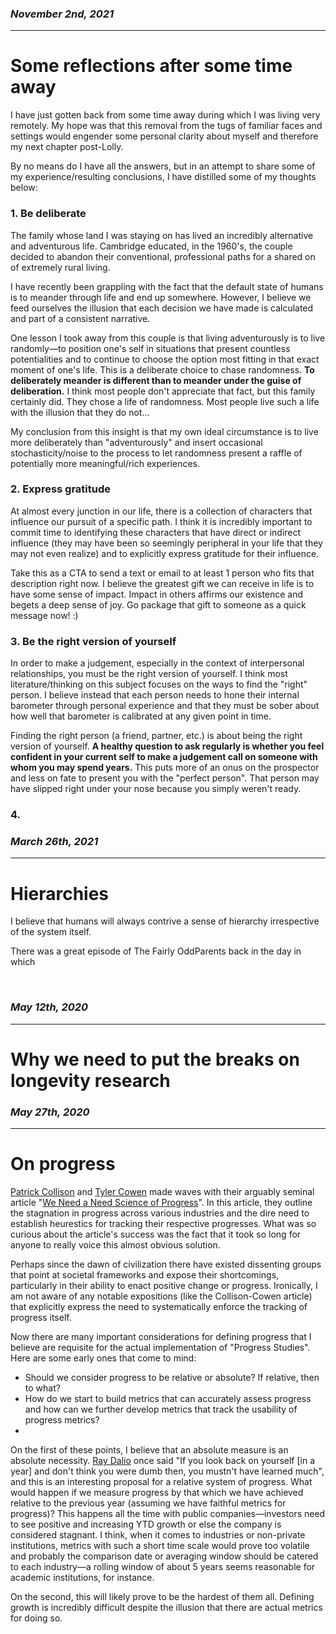 
### *November 2nd, 2021*
---
# **Some reflections after some time away**

I have just gotten back from some time away during which I was living very remotely. My hope was that this removal from the tugs of familiar faces and settings would engender some personal clarity about myself and therefore my next chapter post-Lolly.

By no means do I have all the answers, but in an attempt to share some of my experience/resulting conclusions, I have distilled some of my thoughts below:

### 1. Be deliberate ###
The family whose land I was staying on has lived an incredibly alternative and adventurous life. Cambridge educated, in the 1960's, the couple decided to abandon their conventional, professional paths for a shared on of extremely rural living.

I have recently been grappling with the fact that the default state of humans is to meander through life and end up somewhere. However, I believe we feed ourselves the illusion that each decision we have made is calculated and part of a consistent narrative.

One lesson I took away from this couple is that living adventurously is to live randomly—to position one's self in situations that present countless potentialities and to continue to choose the option most fitting in that exact moment of one's life. This is a deliberate choice to chase randomness. **To deliberately meander is different than to meander under the guise of deliberation.** I think most people don't appreciate that fact, but this family certainly did. They chose a life of randomness. Most people live such a life with the illusion that they do not...

My conclusion from this insight is that my own ideal circumstance is to live more deliberately than "adventurously" and insert occasional stochasticity/noise to the process to let randomness present a raffle of potentially more meaningful/rich experiences.

### 2. Express gratitude ###
At almost every junction in our life, there is a collection of characters that influence our pursuit of a specific path. I think it is incredibly important to commit time to identifying these characters that have direct or indirect influence (they may have been so seemingly peripheral in your life that they may not even realize) and to explicitly express gratitude for their influence.

Take this as a CTA to send a text or email to at least 1 person who fits that description right now. I believe the greatest gift we can receive in life is to have some sense of impact. Impact in others affirms our existence and begets a deep sense of joy. Go package that gift to someone as a quick message now! :)

### 3. Be the right version of yourself ###
In order to make a judgement, especially in the context of interpersonal relationships, you must be the right version of yourself. I think most literature/thinking on this subject focuses on the ways to find the "right" person. I believe instead that each person needs to hone their internal barometer through personal experience and that they must be sober about how well that barometer is calibrated at any given point in time. 

Finding the right person (a friend, partner, etc.) is about being the right version of yourself. **A healthy question to ask regularly is whether you feel confident in your current self to make a judgement call on someone with whom you may spend years.** This puts more of an onus on the prospector and less on fate to present you with the "perfect person". That person may have slipped right under your nose because you simply weren't ready.

### 4. 


### *March 26th, 2021*
---
# **Hierarchies**

I believe that humans will always contrive a sense of hierarchy irrespective of the system itself.

There was a great episode of The Fairly OddParents back in the day in which 

&nbsp;


### *May 12th, 2020*
---
# **Why we need to put the breaks on longevity research**



### *May 27th, 2020*
---
# **On progress**

[Patrick Collison](https://patrickcollison.com/) and [Tyler Cowen](https://en.wikipedia.org/wiki/Tyler_Cowen) made waves with their arguably seminal article "[We Need a Need Science of Progress](https://www.theatlantic.com/science/archive/2019/07/we-need-new-science-progress/594946/)". In this article, they outline the stagnation in progress across various industries and the dire need to establish heurestics for tracking their respective progresses. What was so curious about the article's success was the fact that it took so long for anyone to really voice this almost obvious solution.

Perhaps since the dawn of civilization there have existed dissenting groups that point at societal frameworks and expose their shortcomings, particularly in their ability to enact positive change or progress. Ironically, I am not aware of any notable expositions (like the Collison-Cowen article) that explicitly express the need to systematically enforce the tracking of progress itself. 

Now there are many important considerations for defining progress that I believe are requisite for the actual implementation of "Progress Studies". Here are some early ones that come to mind:

- Should we consider progress to be relative or absolute? If relative, then to what?
- How do we start to build metrics that can accurately assess progress and how can we further develop metrics that track the usability of progress metrics?
- 

On the first of these points, I believe that an absolute measure is an absolute necessity. [Ray Dalio](https://en.wikipedia.org/wiki/Ray_Dalio) once said "If you look back on yourself [in a year] and don't think you were dumb then, you mustn't have learned much", and this is an interesting proposal for a relative system of progress. What would happen if we measure progress by that which we have achieved relative to the previous year (assuming we have faithful metrics for progress)? This happens all the time with public companies—investors need to see positive and increasing YTD growth or else the company is considered stagnant. I think, when it comes to industries or non-private institutions, metrics with such a short time scale would prove too volatile and probably the comparison date or averaging window should be catered to each industry—a rolling window of about 5 years seems reasonable for academic institutions, for instance.

On the second, this will likely prove to be the hardest of them all. Defining growth is incredibly difficult despite the illusion that there are actual metrics for doing so.



&nbsp;
